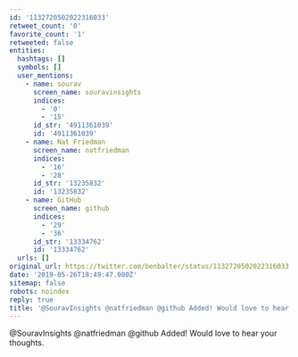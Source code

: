 ```yaml
---
id: '1132720502022316033'
retweet_count: '0'
favorite_count: '1'
retweeted: false
entities:
  hashtags: []
  symbols: []
  user_mentions:
    - name: sourav
      screen_name: souravinsights
      indices:
        - '0'
        - '15'
      id_str: '4911361039'
      id: '4911361039'
    - name: Nat Friedman
      screen_name: natfriedman
      indices:
        - '16'
        - '28'
      id_str: '13235832'
      id: '13235832'
    - name: GitHub
      screen_name: github
      indices:
        - '29'
        - '36'
      id_str: '13334762'
      id: '13334762'
  urls: []
original_url: https://twitter.com/benbalter/status/1132720502022316033
date: '2019-05-26T18:49:47.000Z'
sitemap: false
robots: noindex
reply: true
title: '@SouravInsights @natfriedman @github Added! Would love to hear your thoughts.'
---
```


@SouravInsights @natfriedman @github Added! Would love to hear your thoughts.